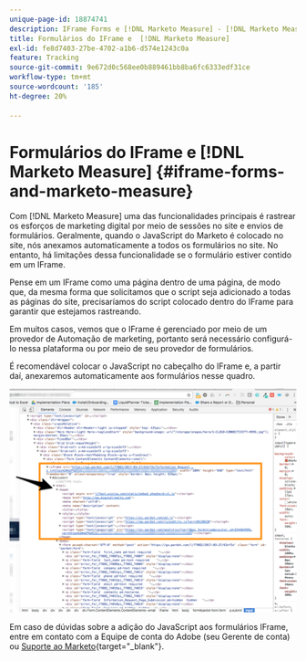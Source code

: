 ```yaml
---
unique-page-id: 18874741
description: IFrame Forms e [!DNL Marketo Measure] - [!DNL Marketo Measure]
title: Formulários do IFrame e  [!DNL Marketo Measure]
exl-id: fe8d7403-27be-4702-a1b6-d574e1243c0a
feature: Tracking
source-git-commit: 9e672d0c568ee0b889461bb8ba6fc6333edf31ce
workflow-type: tm+mt
source-wordcount: '185'
ht-degree: 20%

---
```


# Formulários do IFrame e [!DNL Marketo Measure] {#iframe-forms-and-marketo-measure}

Com [!DNL Marketo Measure] uma das funcionalidades principais é rastrear os esforços de marketing digital por meio de sessões no site e envios de formulários. Geralmente, quando o JavaScript do Marketo é colocado no site, nós anexamos automaticamente a todos os formulários no site. No entanto, há limitações dessa funcionalidade se o formulário estiver contido em um IFrame.

Pense em um IFrame como uma página dentro de uma página, de modo que, da mesma forma que solicitamos que o script seja adicionado a todas as páginas do site, precisaríamos do script colocado dentro do IFrame para garantir que estejamos rastreando.

Em muitos casos, vemos que o IFrame é gerenciado por meio de um provedor de Automação de marketing, portanto será necessário configurá-lo nessa plataforma ou por meio de seu provedor de formulários.

É recomendável colocar o JavaScript no cabeçalho do IFrame e, a partir daí, anexaremos automaticamente aos formulários nesse quadro.

![](assets/1-1.png)

Em caso de dúvidas sobre a adição do JavaScript aos formulários IFrame, entre em contato com a Equipe de conta do Adobe (seu Gerente de conta) ou [Suporte ao Marketo](https://nation.marketo.com/t5/support/ct-p/Support){target="_blank"}.
